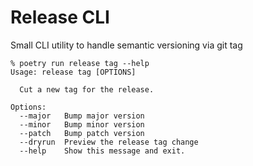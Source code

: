 # Release CLI

Small CLI utility to handle semantic versioning via git tag

```
% poetry run release tag --help
Usage: release tag [OPTIONS]

  Cut a new tag for the release.

Options:
  --major   Bump major version
  --minor   Bump minor version
  --patch   Bump patch version
  --dryrun  Preview the release tag change
  --help    Show this message and exit.
```